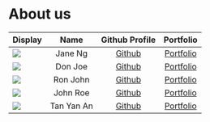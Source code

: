 # About us

Display | Name | Github Profile | Portfolio 
--------|:----:|:--------------:|:---------:
![](https://via.placeholder.com/100.png?text=Photo) | Jane Ng | [Github](https://github.com/) | [Portfolio](docs/team/johndoe.md)
![](https://via.placeholder.com/100.png?text=Photo) | Don Joe | [Github](https://github.com/) | [Portfolio](docs/team/johndoe.md)
![](https://via.placeholder.com/100.png?text=Photo) | Ron John | [Github](https://github.com/) | [Portfolio](docs/team/johndoe.md)
![](https://via.placeholder.com/100.png?text=Photo) | John Roe | [Github](https://github.com/) | [Portfolio](docs/team/johndoe.md)
![](https://via.placeholder.com/100.png?text=Photo) | Tan Yan An | [Github](https://github.com/Darticune) | [Portfolio](docs/team/yanAn.md)
